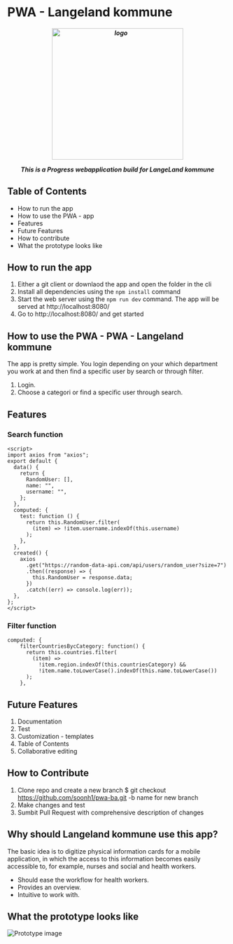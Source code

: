 
# PWA - Langeland kommune


<h5 align="center"><img width="300" src="https://langelandkommune.dk/Files/Images/Langeland.svg" alt="logo">
  <p>This is a Progress webapplication build for LangeLand kommune</p>
</h5>



## Table of Contents
* How to run the app
* How to use the PWA - app
* Features
* Future Features
* How to contribute
* What the prototype looks like

## How to run the app
1. Either a git client or downlaod the app and open the folder in the cli
2. Install all dependencies using the `npm install` command
3. Start the web server using the `npm run dev` command. The app will be served at http://localhost:8080/
4. Go to http://localhost:8080/ and get started

## How to use the PWA - PWA - Langeland kommune
The app is pretty simple. You login depending on your which department you work at and then find a specific user by search or through filter.
1. Login.
2. Choose a categori or find a specific user through search.

## Features

### Search function
```
<script>
import axios from "axios";
export default {
  data() {
    return {
      RandomUser: [],
      name: "",
      username: "",
    };
  },
  computed: {
    test: function () {
      return this.RandomUser.filter(
        (item) => !item.username.indexOf(this.username)
      );
    },
  },
  created() {
    axios
      .get("https://random-data-api.com/api/users/random_user?size=7")
      .then((response) => {
        this.RandomUser = response.data;
      })
      .catch((err) => console.log(err));
  },
};
</script>
``` 

### Filter function
```
computed: {
    filterCountriesBycCategory: function() {
      return this.countries.filter(
        (item) =>
          !item.region.indexOf(this.countriesCategory) &&
          !item.name.toLowerCase().indexOf(this.name.toLowerCase())
      );
    },
```

## Future Features
1. Documentation
2. Test
3. Customization - templates
4. Table of Contents
5. Collaborative editing

## How to Contribute
1. Clone repo and create a new branch $ git checkout https://github.com/soonh1/pwa-ba.git -b name for new branch
2. Make changes and test
3. Sumbit Pull Request with comprehensive description of changes

## Why should Langeland kommune use this app?
The basic idea is to digitize physical information cards for a mobile application,
in which the access to this information becomes easily accessible to, for example, nurses and
social and health workers.

* Should ease the workflow for health workers.
* Provides an overview.
* Intuitive to work with. 

## What the prototype looks like
![Prototype image](https://github.com/soonh1/pwa-ba/blob/main/src/assets/prototype-pwa.PNG)

